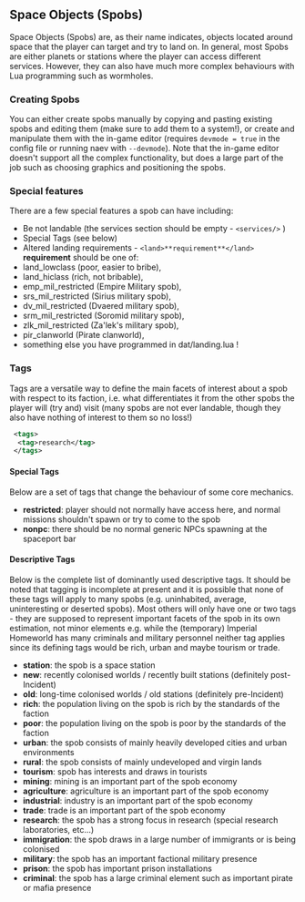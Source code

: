 ## Space Objects (Spobs)

Space Objects (Spobs) are, as their name indicates, objects located around space that the player can target and try to land on. In general, most Spobs are either planets or stations where the player can access different services. However, they can also have much more complex behaviours with Lua programming such as wormholes.

### Creating Spobs

You can either create spobs manually by copying and pasting existing spobs and editing them (make sure to add them to a system!), or create and manipulate them with the in-game editor (requires `devmode = true` in the config file or running naev with `--devmode`). Note that the in-game editor doesn't support all the complex functionality, but does a large part of the job such as choosing graphics and positioning the spobs.

### Special features

There are a few special features a spob can have including:

- Be not landable (the services section should be empty - `<services/>` )
- Special Tags (see below)
- Altered landing requirements - `<land>**requirement**</land>`
**requirement** should be one of:
- land_lowclass (poor, easier to bribe),
- land_hiclass (rich, not bribable),
- emp_mil_restricted (Empire Military spob),
- srs_mil_restricted (Sirius military spob),
- dv_mil_restricted (Dvaered military spob),
- srm_mil_restricted (Soromid military spob),
- zlk_mil_restricted (Za'lek's military spob),
- pir_clanworld (Pirate clanworld),
- something else you have programmed in dat/landing.lua !

### Tags

Tags are a versatile way to define the main facets of interest about a spob with respect to its faction, i.e. what differentiates it from the other spobs the player will (try and) visit (many spobs are not ever landable, though they also have nothing of interest to them so no loss!)

```xml
 <tags>
  <tag>research</tag>
 </tags>
```

#### Special Tags

Below are a set of tags that change the behaviour of some core mechanics.

* **restricted**: player should not normally have access here, and normal missions shouldn't spawn or try to come to the spob
* **nonpc**: there should be no normal generic NPCs spawning at the spaceport bar

#### Descriptive Tags

Below is the complete list of dominantly used descriptive tags. It should be noted that tagging is incomplete at present and it is possible that none of these tags will apply to many spobs (e.g. uninhabited, average, uninteresting or deserted spobs). Most others will only have one or two tags - they are supposed to represent important facets of the spob in its own estimation, not minor elements e.g. while the (temporary) Imperial Homeworld has many criminals and military personnel neither tag applies since its defining tags would be rich, urban and maybe tourism or trade.

* **station**: the spob is a space station
* **new**: recently colonised worlds / recently built stations (definitely post-Incident)
* **old**: long-time colonised worlds / old stations (definitely pre-Incident)
* **rich**: the population living on the spob is rich by the standards of the faction
* **poor**: the population living on the spob is poor by the standards of the faction
* **urban**: the spob consists of mainly heavily developed cities and urban environments
* **rural**: the spob consists of mainly undeveloped and virgin lands
* **tourism**: spob has interests and draws in tourists
* **mining**: mining is an important part of the spob economy
* **agriculture**: agriculture is an important part of the spob economy
* **industrial**: industry is an important part of the spob economy
* **trade**: trade is an important part of the spob economy
* **research**: the spob has a strong focus in research (special research laboratories, etc...)
* **immigration**: the spob draws in a large number of immigrants or is being colonised
* **military**: the spob has an important factional military presence
* **prison**: the spob has important prison installations
* **criminal**: the spob has a large criminal element such as important pirate or mafia presence
